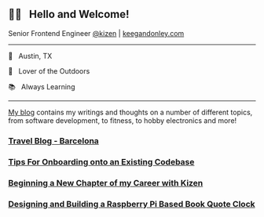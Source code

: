 ## 👋🏼 &nbsp; Hello and Welcome!

Senior Frontend Engineer [@kizen](https://github.com/kizen) | [keegandonley.com](https://keegandonley.com)

<hr>

🌵 &nbsp; Austin, TX

🌲 &nbsp; Lover of the Outdoors

📚 &nbsp; Always Learning

<hr>

[My blog](https://keegandonley.com/blog) contains my writings and thoughts on a number of different topics, from software development, to fitness, to hobby electronics and more!

### [Travel Blog - Barcelona](https://keegandonley.com/blog/trip-to-europe-part-i-barcelona)
### [Tips For Onboarding onto an Existing Codebase](https://keegandonley.com/blog/tips-for-onboarding-onto-an-existing-codebase)
### [Beginning a New Chapter of my Career with Kizen](https://keegandonley.com/blog/beginning-a-new-chapter-of-my-career-with-kizen)
### [Designing and Building a Raspberry Pi Based Book Quote Clock](https://keegandonley.com/blog/designing-and-building-a-raspberry-pi-based-book-quote-clock)
